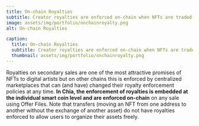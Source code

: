 ```yaml
---
title: On-chain Royalties
subtitle: Creator royalties are enforced on-chain when NFTs are traded trustlessly through Offer Files.
image: assets/img/portfolio/onchainroyalty.png
alt: On-chain Royalties

caption:
  title: On-chain Royalties
  subtitle: Creator royalties are enforced on-chain when NFTs are traded trustlessly through Offer Files.
  thumbnail: assets/img/portfolio/onchainroyalty.png
---
```


Royalties on secondary sales are one of the most attractive promises of NFTs to digital artists but on other chains this is enforced by centralized marketplaces that can (and have) changed their royalty enforcement policies at any time. **In Chia, the enforcement of royalties is embedded at the individual smart coin level and are enforced on-chain** on any sale using Offer Files. Note that transfers (moving an NFT from one address to another without the exchange of another asset) do not have royalties enforced to allow users to organize their assets freely.